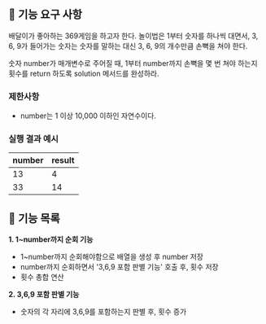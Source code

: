 ## 🚀 기능 요구 사항

배달이가 좋아하는 369게임을 하고자 한다. 놀이법은 1부터 숫자를 하나씩 대면서, 3, 6, 9가 들어가는 숫자는 숫자를 말하는 대신 3, 6, 9의 개수만큼 손뼉을 쳐야 한다.

숫자 number가 매개변수로 주어질 때, 1부터 number까지 손뼉을 몇 번 쳐야 하는지 횟수를 return 하도록 solution 메서드를 완성하라.

### 제한사항

- number는 1 이상 10,000 이하인 자연수이다.

### 실행 결과 예시

| number | result |
| ------ | ------ |
| 13     | 4      |
| 33     | 14     |

## 📜 기능 목록

**1. 1~number까지 순회 기능**

- 1~number까지 순회해야함으로 배열을 생성 후 number 저장
- number까지 순회하면서 '3,6,9 포함 판별 기능' 호출 후, 횟수 저장
- 횟수 총합 연산

**2. 3,6,9 포함 판별 기능**

- 숫자의 각 자리에 3,6,9를 포함하는지 판별 후, 횟수 증가
